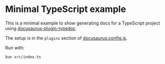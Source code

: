 # Minimal TypeScript example

This is a minimal example to show generating docs for a TypeScript project using [docusaurus-plugin-typedoc](ttps://github.com/tgreyuk/typedoc-plugin-markdown/tree/master/packages/docusaurus-plugin-typedoc).

The setup is in the `plugins` section of [docusaurus.config.js](https://github.com/dundalek/dinodoc/blob/main/website/docusaurus.config.js).

Run with:
```sh
bun src/index.ts
```
